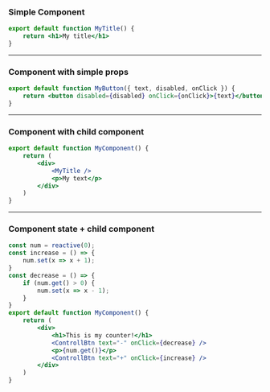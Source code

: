 ### Simple Component
```jsx
export default function MyTitle() {
	return <h1>My title</h1>
}
```
---
### Component with simple props
```jsx
export default function MyButton({ text, disabled, onClick }) {
	return <button disabled={disabled} onClick={onClick}>{text}</button>
}
```
---
### Component with child component
```jsx
export default function MyComponent() {
	return (
		<div>
			<MyTitle />
			<p>My text</p>
		</div>
	)
}
```
---
### Component state + child component
```jsx
const num = reactive(0);
const increase = () => {
	num.set(x => x + 1);
}
const decrease = () => {
	if (num.get() > 0) {
		num.set(x => x - 1);
	}
}
export default function MyComponent() {
	return (
		<div>
			<h1>This is my counter!</h1>
			<ControllBtn text="-" onClick={decrease} />
			<p>{num.get()}</p>
			<ControllBtn text="+" onClick={increase} />
		</div>
	)
}
```